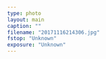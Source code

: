 ```yaml
---
type: photo
layout: main
caption: ""
filename: "20171116214306.jpg"
fstop: "Unknown"
exposure: "Unknown"
---
```

